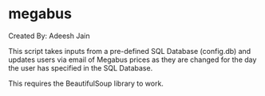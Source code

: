 megabus
=======
Created By: Adeesh Jain

This script takes inputs from a pre-defined SQL Database (config.db) and updates users via email of Megabus prices as they are changed for the day the user has specified in the SQL Database.  


This requires the BeautifulSoup library to work.

